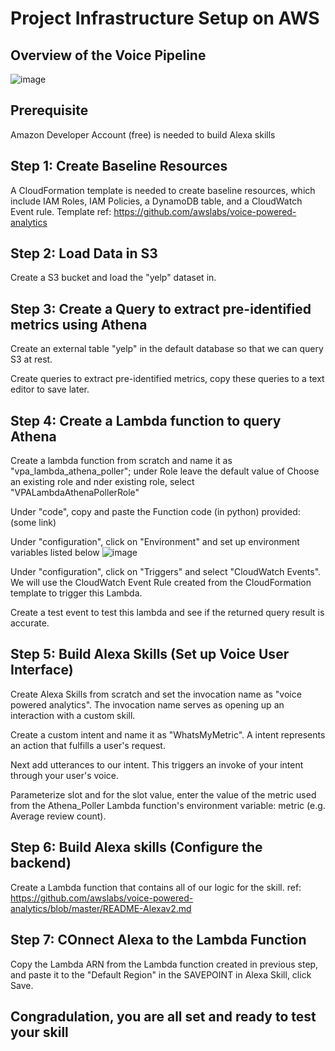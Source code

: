# Project Infrastructure Setup on AWS

## Overview of the Voice Pipeline 
![image](https://user-images.githubusercontent.com/76879882/116840304-f6459280-ab9a-11eb-8357-887cf56dd01a.png)

## Prerequisite
Amazon Developer Account (free) is needed to build Alexa skills

## Step 1: Create Baseline Resources 
A CloudFormation template is needed to create baseline resources, which include IAM Roles, IAM Policies, a DynamoDB table, and a CloudWatch Event rule. 
Template ref: https://github.com/awslabs/voice-powered-analytics

## Step 2: Load Data in S3 
Create a S3 bucket and load the "yelp" dataset in. 

## Step 3: Create a Query to extract pre-identified metrics using Athena
Create an external table "yelp" in the default database so that we can query S3 at rest. 

Create queries to extract pre-identified metrics, copy these queries to a text editor to save later.

## Step 4: Create a Lambda function to query Athena 
Create a lambda function from scratch and name it as "vpa_lambda_athena_poller"; under Role leave the default value of Choose an existing role and nder existing role, select "VPALambdaAthenaPollerRole"

Under "code", copy and paste the Function code (in python) provided: (some link) 

Under "configuration", click on "Environment" and set up environment variables listed below 
![image](https://user-images.githubusercontent.com/76879882/116839025-49691680-ab96-11eb-90c9-7a754b4aa665.png)

Under "configuration", click on "Triggers" and select "CloudWatch Events". We will use the CloudWatch Event Rule created from the CloudFormation template to trigger this Lambda.

Create a test event to test this lambda and see if the returned query result is accurate. 

## Step 5: Build Alexa Skills (Set up Voice User Interface) 
Create Alexa Skills from scratch and set the invocation name as "voice powered analytics". The invocation name serves as opening up an interaction with a custom skill. 

Create a custom intent and name it as "WhatsMyMetric". A intent represents an action that fulfills a user's request. 

Next add utterances to our intent. This triggers an invoke of your intent through your user's voice. 

Parameterize slot and for the slot value, enter the value of the metric used from the Athena_Poller Lambda function's environment variable: metric (e.g. Average review count).

## Step 6: Build Alexa skills (Configure the backend)
Create a Lambda function that contains all of our logic for the skill.
ref: https://github.com/awslabs/voice-powered-analytics/blob/master/README-Alexav2.md 

## Step 7: COnnect Alexa to the Lambda Function
Copy the Lambda ARN from the Lambda function created in previous step, and paste it to the "Default Region" in the SAVEPOINT in Alexa Skill, click Save. 

## Congradulation, you are all set and ready to test your skill 


